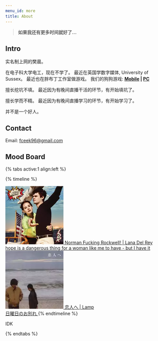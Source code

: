 ```yaml
---
menu_id: more
title: About
---
```


> **如果我还有更多时间就好了...**

## Intro

实名制上网的樊晨。

在电子科大学电工，现在不学了。
最近在英国学数字媒体, University of Sussex。
最近也在胖布丁工作室做游戏。 我们的狗狗游戏: **[Mobile](https://www.taptap.com/app/215417) | [PC](https://www.wegame.com.cn/store/2008080/)**

擅长挖坑不填。
最近因为有晚间直播干活的环节，有开始填坑了。

擅长学而不精。
最近因为有晚间直播学习的环节，有开始学习了。

并不是一个好人。

## Contact

Email: fceek96@gmail.com

## Mood Board

{% tabs active:1 align:left %}

<!-- tab Music -->

{% timeline %}
<!-- node 13.12.21 -->
<a class="moodboard-link" href="http://music.163.com/song?id=1387549446">
<img class="moodboard-img" src="index/Norman.png">
Norman Fucking Rockwell! | Lana Del Rey
<br>
hope is a dangerous thing for a woman like me to have - but I have it
</a>
<!-- node 10.11.21 -->
<a class="moodboard-link" href="http://music.163.com/song?id=25723365">
<img class="moodboard-img" src="index/ForLovers.png">
恋人へ | Lamp
<br>
日曜日のお別れ
</a>
{% endtimeline %}

<!-- tab And.. -->
IDK

{% endtabs %}